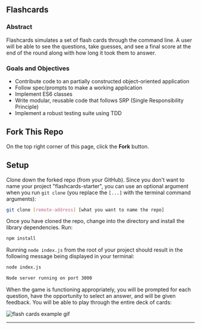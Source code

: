 ## Flashcards
### Abstract
Flashcards simulates a set of flash cards through the command line. A user will be able to see the questions, take guesses, and see a final score at the end of the round along with how long it took them to answer. 

### Goals and Objectives
 -   Contribute code to an partially constructed object-oriented application
-   Follow spec/prompts to make a working application
-   Implement ES6 classes
-   Write modular, reusable code that follows SRP (Single Responsibility Principle)
-   Implement a robust testing suite using TDD

## Fork This Repo

On the top right corner of this page, click the **Fork** button.

## Setup

Clone down the forked repo (from your GitHub). Since you don't want to name your project "flashcards-starter", you can use an optional argument when you run `git clone` (you replace the `[...]` with the terminal command arguments):

```bash
git clone [remote-address] [what you want to name the repo]
```

Once you have cloned the repo, change into the directory and install the library dependencies. Run:

```bash
npm install
```

Running `node index.js` from the root of your project should result in the following message being displayed in your terminal: 

```bash
node index.js
```

```bash
Node server running on port 3000
```

When the game is functioning appropriately, you will be prompted for each question, have the opportunity to select an answer, and will be given feedback. You will be able to play through the entire deck of cards:

![flash cards example gif]()

---



